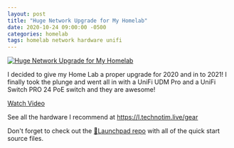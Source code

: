 ```yaml
---
layout: post
title: "Huge Network Upgrade for My Homelab"
date: 2020-10-24 09:00:00 -0500
categories: homelab
tags: homelab network hardware unifi
---
```


[![Huge Network Upgrade for My Homelab](https://img.youtube.com/vi/sWvEiVM9Yfw/0.jpg)](https://www.youtube.com/watch?v=sWvEiVM9Yfw "Huge Network Upgrade for My Homelab")

I decided to give my Home Lab a proper upgrade for 2020 and in to 2021!  I finally took the plunge and went all in with a UniFi UDM Pro and a UniFi Switch PRO 24 PoE switch and they are awesome!

[Watch Video](https://www.youtube.com/watch?v=sWvEiVM9Yfw)

See all the hardware I recommend at <https://l.technotim.live/gear>

Don't forget to check out the [🚀Launchpad repo](https://l.technotim.live/quick-start) with all of the quick start source files.
